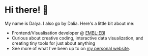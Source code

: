 # Hi there! 👋
My name is Dalya. I also go by Dalia. Here's a little bit about me:

- Frontend/Visualisation developer @ [EMBL-EBI](https://www.ebi.ac.uk/) 
- Curious about creative coding, interactive data visualization, and creating tiny tools for just about anything
- See more of what I've been up to on [my personal website](https://relevant.space/).
